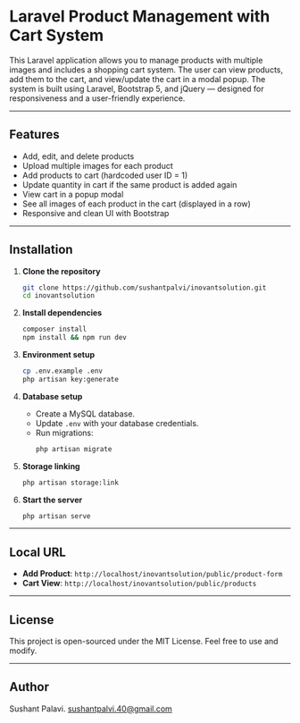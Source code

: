 
# Laravel Product Management with Cart System

This Laravel application allows you to manage products with multiple images and includes a shopping cart system. The user can view products, add them to the cart, and view/update the cart in a modal popup. The system is built using Laravel, Bootstrap 5, and jQuery — designed for responsiveness and a user-friendly experience.

---

## Features

- Add, edit, and delete products
- Upload multiple images for each product
- Add products to cart (hardcoded user ID = 1)
- Update quantity in cart if the same product is added again
- View cart in a popup modal
- See all images of each product in the cart (displayed in a row)
- Responsive and clean UI with Bootstrap

---

## Installation

1. **Clone the repository**
   ```bash
   git clone https://github.com/sushantpalvi/inovantsolution.git
   cd inovantsolution
   ```

2. **Install dependencies**
   ```bash
   composer install
   npm install && npm run dev
   ```

3. **Environment setup**
   ```bash
   cp .env.example .env
   php artisan key:generate
   ```

4. **Database setup**
   - Create a MySQL database.
   - Update `.env` with your database credentials.
   - Run migrations:
     ```bash
     php artisan migrate
     ```

5. **Storage linking**
   ```bash
   php artisan storage:link
   ```

6. **Start the server**
   ```bash
   php artisan serve
   ```

---

## Local URL
- **Add Product**: `http://localhost/inovantsolution/public/product-form`
- **Cart View**: `http://localhost/inovantsolution/public/products`

---

## License

This project is open-sourced under the MIT License. Feel free to use and modify.

---

## Author

Sushant Palavi.
sushantpalvi.40@gmail.com
